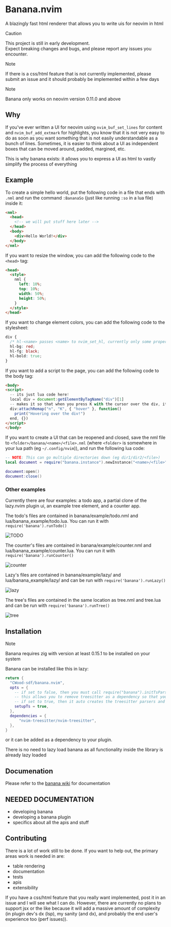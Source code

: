 # Banana.nvim

A blazingly fast html renderer that allows you to write uis for neovim in html

> [!CAUTION]
>
> This project is still in early development.  
> Expect breaking changes and bugs, and please report any issues you encounter.

> [!NOTE]
>
> If there is a css/html feature that is not currently implemented, please submit an issue and it should probably be implemented within a few days

> [!NOTE]
>
> Banana only works on neovim version 0.11.0 and above

## Why

If you've ever written a UI for neovim using `nvim_buf_set_lines` for content and `nvim_buf_add_extmark` for highlights, you know that it is not very easy to do as soon as you want something that is not easily understandable as a bunch of lines. 
Sometimes, it is easier to think about a UI as independent boxes that can be moved around, padded, margined, etc. 

This is why banana exists: it allows you to express a UI as html to vastly simplify the process of everything

## Example

To create a simple hello world, put the following code in a file that ends with `.nml` and run the command `:BananaSo` (just like running `:so` in a lua file) inside it:

```html
<nml>
  <head>
    <!-- we will put stuff here later -->
  </head>
  <body>
    <div>Hello World!</div>
  </body>
</nml>
```

If you want to resize the window, you can add the following code to the `<head>` tag:

```html
<head>
  <style>
    nml {
      left: 10%;
      top: 10%;
      width: 50%;
      height: 50%;
    }
  </style>
</head>
```

If you want to change element colors, you can add the following code to the stylesheet:

```css
div {
  /* hl-<name> passes <name> to nvim_set_hl, currently only some properties are supported */
  hl-bg: red;
  hl-fg: black;
  hl-bold: true;
}
```

If you want to add a script to the page, you can add the following code to the body tag:

```html
<body>
<script>
  -- its just lua code here!
  local div = document:getElementByTagName("div")[1]
  -- makes it so that when you press K with the cursor over the div, it prints a message
  div:attachRemap("n", "K", { "hover" }, function()
    print("Hovering over the div!")
  end, {})
</script>
</body>
```

If you want to create a UI that can be reopened and closed, save the nml file to `<folder>/banana/<name>/<file>.nml` (where `<folder>` is somewhere in your lua path (eg `~/.config/nvim`)), and run the following lua code:

```lua
-- NOTE: This can go multiple directories down (eg dir1/dir2/<file>)
local document = require("banana.instance").newInstance("<name>/<file>", "Window name")

document:open()
document:close()
```

### Other examples

Currently there are four examples: a todo app, a partial clone of the lazy.nvim plugin ui, an example tree element, and a counter app.

The todo's files are contained in banana/example/todo.nml and lua/banana_example/todo.lua. You can run it with `require('banana').runTodo()`

![TODO](./assets/images/todo.jpg)

The counter's files are contained in banana/example/counter.nml and lua/banana_example/counter.lua. You can run it with `require('banana').runCounter()`

![counter](./assets/images/counter.jpg)

Lazy's files are contained in banana/example/lazy/ and lua/banana_example/lazy/ and can be run with `require('banana').runLazy()`

![lazy](./assets/images/lazy.jpg)

The tree's files are contained in the same location as tree.nml and tree.lua and can be run with `require('banana').runTree()`

![tree](./assets/images/tree.jpg)

## Installation

> [!NOTE]
>
> Banana requires zig with version at least 0.15.1 to be installed on your system

Banana can be installed like this in lazy:

```lua
return {
  "CWood-sdf/banana.nvim",
  opts = {
    -- if set to false, then you must call require("banana").initTsParsers() somewhere else
    -- this allows you to remove treesitter as a dependency so that you can continue lazy loading it
    -- if set to true, then it auto creates the treesitter parsers and loads nvim-treesitter
    setupTs = true,
  },
  dependencies = {
      "nvim-treesitter/nvim-treesitter",
  },
}
```

or it can be added as a dependency to your plugin.

There is no need to lazy load banana as all functionality inside the library is already lazy loaded

## Documenation

Please refer to the [banana wiki](https://github.com/CWood-sdf/banana.nvim/wiki) for documentation

## NEEDED DOCUMENTATION

- developing banana
- developing a banana plugin
- specifics about all the apis and stuff

## Contributing

There is a lot of work still to be done. If you want to help out, the primary areas work is needed in are:

- table rendering
- documentation
- tests
- apis
- extensibility

If you have a css/html feature that you really want implemented, post it in an issue and I will see what I can do. However, there are currently no plans to support jsx or the like because it will add a massive amount of complexity (in plugin dev's dx (lsp), my sanity (and dx), and probably the end user's experience too (perf issues)).
